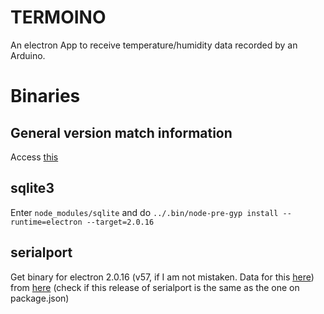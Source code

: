 # TERMOINO

An electron App to receive temperature/humidity data recorded by an Arduino.

# Binaries

## General version match information

Access [this](https://www.npmjs.com/package/electron-releases)

## sqlite3

Enter ``node_modules/sqlite`` and do ``../.bin/node-pre-gyp install --runtime=electron --target=2.0.16``

## serialport

Get binary for electron 2.0.16 (v57, if I am not mistaken. Data for this [here](https://www.npmjs.com/package/electron-releases)) from [here](https://github.com/node-serialport/node-serialport/releases) (check if this release of serialport is the same as the one on package.json)